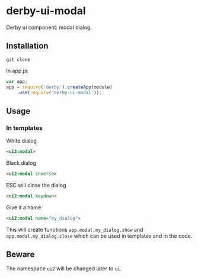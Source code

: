 derby-ui-modal
========

Derby ui component: modal dialog.

## Installation

`git clone`

In app.js:

```javascript
var app;
app = require('derby').createApp(module)
	.use(require('derby-ui-modal'));

```

## Usage

### In templates

White dialog
```html
<ui2:modal>
```

Black dialog
```html
<ui2:modal inverse>
```

ESC will close the dialog
```html
<ui2:modal keydown>
```

Give it a name
```html
<ui2:modal name="my_dialog">
```

This will create functions `app.modal.my_dialog.show` and `app.modal.my_dialog.close` which can be used in templates and in the code.

## Beware

The namespace `ui2` will be changed later to `ui`.